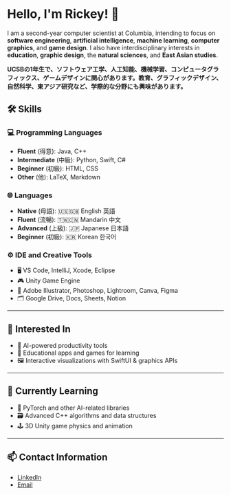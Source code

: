 # Hello, I'm Rickey! 🧢

I am a second-year computer scientist at Columbia, intending to focus on **software engineering**, **artificial intelligence**, **machine learning**, **computer graphics**, and **game design**. I also have interdisciplinary interests in **education**, **graphic design**, the **natural sciences**, and **East Asian studies**.

**UCSBの1年生で、ソフトウェア工学、人工知能、機械学習、コンピュータグラフィックス、ゲームデザインに関心があります。教育、グラフィックデザイン、自然科学、東アジア研究など、学際的な分野にも興味があります。**

## 🛠 Skills

### 💻 Programming Languages 
- **Fluent** (得意): Java, C++
- **Intermediate** (中級): Python, Swift, C#
- **Beginner** (初級): HTML, CSS
- **Other** (他): LaTeX, Markdown

### 🌐 Languages 
- **Native** (母語): 🇺🇸🇬🇧 English 英語
- **Fluent** (流暢): 🇹🇼🇨🇳 Mandarin 中文
- **Advanced** (上級): 🇯🇵 Japanese 日本語
- **Beginner** (初級): 🇰🇷 Korean 한국어

### ⚙️ IDE and Creative Tools 
- 🖥️ VS Code, IntelliJ, Xcode, Eclipse
- 🎮 Unity Game Engine
- 🎨 Adobe Illustrator, Photoshop, Lightroom, Canva, Figma
- 🗂️ Google Drive, Docs, Sheets, Notion

---

## 💭 Interested In 
- 🤖 AI-powered productivity tools
- 🧠 Educational apps and games for learning
- 🖼️ Interactive visualizations with SwiftUI & graphics APIs

---

## 🌱 Currently Learning
- 🐍 PyTorch and other AI-related libraries
- 🗃️ Advanced C++ algorithms and data structures
- 🕹️ 3D Unity game physics and animation

---

## 📫 Contact Information
- [LinkedIn](https://www.linkedin.com/in/rickey-chiu-894b58294)
- [Email](mailto:chiurickey@gmail.com)
